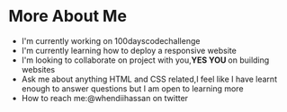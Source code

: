 <!DOCTYPE html >
<html >
<head>
<header>
<title>Hi there</title>
<!-- ### Hi there 👋 -->
</header>
<head>
<body>
<h1>More About Me</h1>
<ul>
<li>I'm currently working on 100dayscodechallenge</li>
<li>I'm currently learning how to deploy a responsive website</li>
<li>I'm looking to collaborate on project with you,<strong>YES YOU </strong> on building websites</li>
<li>Ask me about anything HTML and CSS related,I feel like I have learnt enough to answer questions but I am open to learning more</li>
<li>How to reach me:@whendiihassan on twitter</li>
</ul>
</body>
</html>
<!--
**yewande-hassan/yewande-hassan** is a ✨ _special_ ✨ repository because its `README.md` (this file) appears on your GitHub profile.

Here are some ideas to get you started:

- 🔭 I’m currently working on ...
- 🌱 I’m currently learning ...
- 👯 I’m looking to collaborate on ...
- 🤔 I’m looking for help with ...
- 💬 Ask me about ...
- 📫 How to reach me: ...
- 😄 Pronouns: ...
- ⚡ Fun fact: ...
-->
